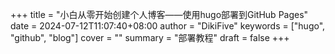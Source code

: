 +++
title = "小白从零开始创建个人博客——使用hugo部署到GitHub Pages"
date = 2024-07-12T11:07:40+08:00
author = "DikiFive"
keywords = ["hugo", "github", "blog"]
cover = ""
summary = "部署教程"
draft = false
+++
